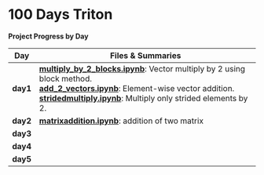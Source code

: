 # 100 Days Triton

**Project Progress by Day**

| **Day**  | **Files & Summaries**                                                                                                                                                                                                                                                                               |
| -------- | --------------------------------------------------------------------------------------------------------------------------------------------------------------------------------------------------------------------------------------------------------------------------------------------------- |
| **day1** | [**multiply_by_2_blocks.ipynb**](day1/multiply_by_2_blocks.ipynb): Vector multiply by 2 using block method.<br/>[**add_2_vectors.ipynb**](day1/add_2_vector.ipynb): Element-wise vector addition.<br/>[**stridedmultiply.ipynb**](day1/stridedmultiply.ipynb): Multiply only strided elements by 2. |
| **day2** | [**matrixaddition.ipynb**](day2/matrixaddition.ipynb): addition of two matrix                                                                                                                                                                                                                       |
| **day3** |                                                                                                                                                                                                                                                                                                     |
| **day4** |                                                                                                                                                                                                                                                                                                     |
| **day5** |                                                                                                                                                                                                                                                                                                     |
